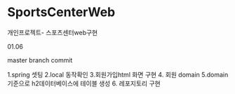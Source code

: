 # SportsCenterWeb
개인프로젝트- 스포츠센터web구현


01.06

master branch commit


1.spring 셋팅
2.local 동작확인
3.회원가입html 화면 구현
4. 회원 domain
5.domain기준으로 h2데이터베이스에 테이블 생성
6. 레포지토리 구현 

